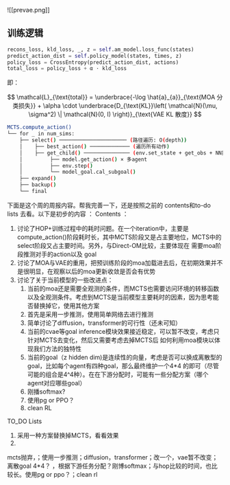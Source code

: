 ![[prevae.png]]


## 训练逻辑

```python
recons_loss, kld_loss, _, z = self.am_model.loss_func(states)
predict_action_dist = self.policy_model(states, times, z)
policy_loss = CrossEntropy(predict_action_dist, actions)
total_loss = policy_loss + α ⋅ kld_loss
```

即：

$$
\mathcal{L}_{\text{total}} = \underbrace{-\log \hat{a}_{a}}_{\text{MOA 分类损失}} + \alpha \cdot \underbrace{D_{\text{KL}}\left( \mathcal{N}(\mu, \sigma^2) \| \mathcal{N}(0, I) \right)}_{\text{VAE KL 散度}}
$$


```bash
MCTS.compute_action()
└── for _ in num_sims:
    ├── select() ────────────────────── (路径遍历: O(depth))
    │    ├── best_action() ───────────── (遍历所有动作)
    │    ├── get_child() ─────────────── (env.set_state + get_obs + NN推理)
    │         ├── model.get_action() × 多agent
    │         ├── env.step()
    │         └── model_goal.cal_subgoal()
    ├── expand()
    ├── backup()
    └── final

```


下面是这个周的周报内容。帮我完善一下，还是按照之前的 contents和to-do lists 去看。以下是初步的内容 ：
Contents ： 
1. 讨论了HOP+训练过程中的耗时问题。在一个iteration中，主要是 compute_action()阶段耗时长，其中MCTS阶段又是占主要地位，MCTS中的select阶段又占主要时间。另外，与Direct-OM比较，主要体现在 需要moa阶段推测对手的action以及 goal
2. 讨论了MOA与VAE的重用，把预训练阶段的moa加载进去后，在初期效果并不是很明显，在观察以后的moa更新收敛是否会有优势
3. 讨论了关于当前模型的一些改进点：
	1. 当前的moa还是需要全观测的条件，而MCTS也需要访问环境的转移函数以及全观测条件。考虑到MCTS是当前模型主要耗时的因素，因为思考能否替换掉它，使用其他方案
	2. 首先是采用一步推测，使用简单网络去进行推测
	3. 简单讨论了diffusion，transformer的可行性（还未可知）
	4. 当前的cvae等goal inference模块效果接近稳定，可以暂不改变，考虑只针对MCTS去变化，然后又需要考虑去掉MCTS后 如何利用moa模块以体现我们方法的独特性
	5. 当前的goal（z hidden dim)是连续性的向量，考虑是否可以换成离散型的goal，比如每个agent有四种goal，那么最终维护一个4\*4 的即可（尽管可能的组合是4^4种）。在在下游分配时，可能有一些分配方案（哪个agent对应哪些goal）
	6. 刚播softmax?
	7. 使用pg or PPO？
	8. clean RL

TO_DO Lists
1. 采用一种方案替换掉MCTS，看看效果
2. 
  

mcts抛弃，；使用一步推测；diffusion，transformer；改一个，vae暂不改变；离散goal 4*4？ ，根据下游任务分配？刚博softmax；与hop比较的时间，也比较长。使用pg or ppo？；clean rl